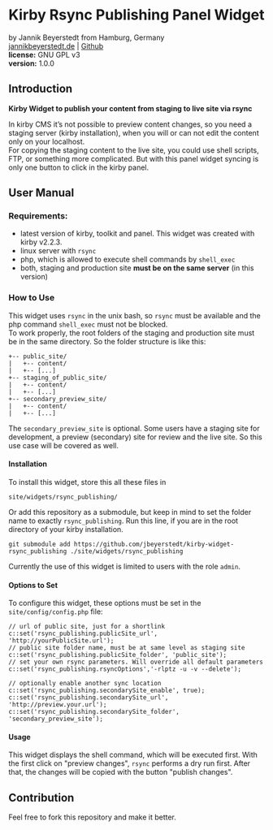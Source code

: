 # Kirby Rsync Publishing Panel Widget
by Jannik Beyerstedt from Hamburg, Germany  
[jannikbeyerstedt.de](http://jannikbeyerstedt.de) | [Github](https://github.com/jbeyerstedt)  
**license:** GNU GPL v3  
**version:** 1.0.0

## Introduction
**Kirby Widget to publish your content from staging to live site via rsync**

In kirby CMS it’s not possible to preview content changes, so you need a staging server (kirby installation), when you will or can not edit the content only on your localhost.  
For copying the staging content to the live site, you could use shell scripts, FTP, or something more complicated. But with this panel widget syncing is only one button to click in the kirby panel.

## User Manual

### Requirements:
- latest version of kirby, toolkit and panel. This widget was created with kirby v2.2.3.
- linux server with `rsync`
- php, which is allowed to execute shell commands by `shell_exec`
- both, staging and production site **must be on the same server** (in this version)

### How to Use
This widget uses `rsync` in the unix bash, so `rsync` must be available and the php command `shell_exec` must not be blocked.  
To work properly, the root folders of the staging and production site must be in the same directory. So the folder structure is like this:

```
+-- public_site/
|   +-- content/
|   +-- [...]
+-- staging_of_public_site/
|   +-- content/
|   +-- [...]
+-- secondary_preview_site/
|   +-- content/
|   +-- [...]
```

The `secondary_preview_site` is optional. Some users have a staging site for development, a preview (secondary) site for review and the live site. So this use case will be covered as well.

#### Installation
To install this widget, store this all these files in

```
site/widgets/rsync_publishing/
```

Or add this repository as a submodule, but keep in mind to set the folder name to exactly `rsync_publishing`. Run this line, if you are in the root directory of your kirby installation.

```
git submodule add https://github.com/jbeyerstedt/kirby-widget-rsync_publishing ./site/widgets/rsync_publishing
```

Currently the use of this widget is limited to users with the role `admin`.

#### Options to Set
To configure this widget, these options must be set in the `site/config/config.php` file:

```
// url of public site, just for a shortlink
c::set('rsync_publishing.publicSite_url', 'http://yourPublicSite.url');
// public site folder name, must be at same level as staging site
c::set('rsync_publishing.publicSite_folder', 'public_site');
// set your own rsync parameters. Will override all default parameters
c::set('rsync_publishing.rsyncOptions','-rlptz -u -v --delete');

// optionally enable another sync location
c::set('rsync_publishing.secondarySite_enable', true);
c::set('rsync_publishing.secondarySite_url', 'http://preview.your.url');
c::set('rsync_publishing.secondarySite_folder', 'secondary_preview_site');

```

#### Usage
This widget displays the shell command, which will be executed first. With the first click on "preview changes", `rsync` performs a dry run first. After that, the changes will be copied with  the button "publish changes".


## Contribution
Feel free to fork this repository and make it better.

